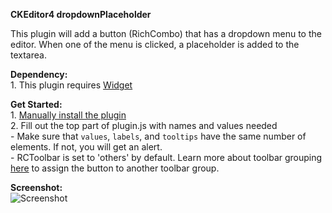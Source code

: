 **CKEditor4 dropdownPlaceholder**

This plugin will add a button (RichCombo) that has a dropdown menu to the editor. When one of the menu is clicked, a placeholder is added to the textarea.

**Dependency:**
<br>1. This plugin requires [Widget](http://ckeditor.com/addon/widget)

**Get Started:**
	<br>1. [Manually install the plugin](http://docs.ckeditor.com/#!/guide/dev_plugins)
	<br>2. Fill out the top part of plugin.js with names and values needed
	<br>     - Make sure that `values`, `labels`, and `tooltips` have the same number of elements. If not, you will get an alert.
	<br>     - RCToolbar is set to 'others' by default. Learn more about toolbar grouping [here](http://ckeditor.com/latest/samples/plugins/toolbar/toolbar.html) to assign the button to another toolbar group.

**Screenshot:**
<br>
![Screenshot](http://i.imgur.com/0jHKjgp.png)

